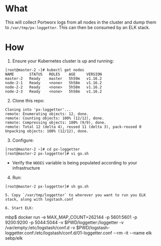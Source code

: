 # What

This will collect Portworx logs from all nodes in the cluster and dump them to `/var/tmp/px-loggetter`. This can then be consumed by an ELK stack.

# How

1. Ensure your Kubernetes cluster is up and running:
```
[root@master-2 ~]# kubectl get nodes
NAME       STATUS   ROLES    AGE     VERSION
master-2   Ready    master   5h59m   v1.16.2
node-2-1   Ready    <none>   5h58m   v1.16.2
node-2-2   Ready    <none>   5h58m   v1.16.2
node-2-3   Ready    <none>   5h58m   v1.16.2
```

2. Clone this repo:
```
Cloning into 'px-loggetter'...
remote: Enumerating objects: 12, done.
remote: Counting objects: 100% (12/12), done.
remote: Compressing objects: 100% (9/9), done.
remote: Total 12 (delta 4), reused 11 (delta 3), pack-reused 0
Unpacking objects: 100% (12/12), done.
```

3. Configure:
```
[root@master-2 ~]# cd px-loggetter
[root@master-2 px-loggetter]# vi go.sh
```

 * Verify the `NODES` variable is being populated according to your infrastructure

4. Run:
```
[root@master-2 px-loggetter]# sh go.sh

5. Copy `/var/tmp/loggetter` to wherever you want to run you ELK stack, along with logstash.conf

6. Start ELK:
```
mbp$ docker run -e MAX_MAP_COUNT=262144 -p 5601:5601 -p 9200:9200 -p 5044:5044 -v $PWD/loggetter:/loggetter -v /var/empty:/etc/logstash/conf.d -v $PWD/logstash-loggetter.conf:/etc/logstash/conf.d/01-loggetter.conf  --rm -it --name elk sebp/elk
```

